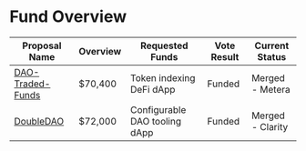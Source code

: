 # Fund Overview

| Proposal Name    | Overview | Requested Funds | Vote Result | Current Status   | 
| ---------------- | --------- | --------------- | ----------- | ---------------- | 
| [DAO-Traded-Funds](https://cardano.ideascale.com/c/idea/381055) | $70,400 | Token indexing DeFi dApp        | Funded      | Merged - Metera  | 
| [DoubleDAO](https://cardano.ideascale.com/c/idea/384243)        | $72,000 | Configurable DAO tooling dApp       | Funded      | Merged - Clarity |  
